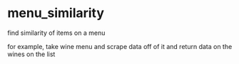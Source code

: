 # menu_similarity

find similarity of items on a menu 

for example, take wine menu and scrape data off of it and return data on the wines
on the list
